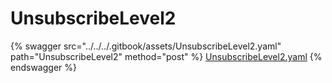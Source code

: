 # UnsubscribeLevel2

{% swagger src="../../../.gitbook/assets/UnsubscribeLevel2.yaml" path="UnsubscribeLevel2" method="post" %}
[UnsubscribeLevel2.yaml](../../../.gitbook/assets/UnsubscribeLevel2.yaml)
{% endswagger %}
